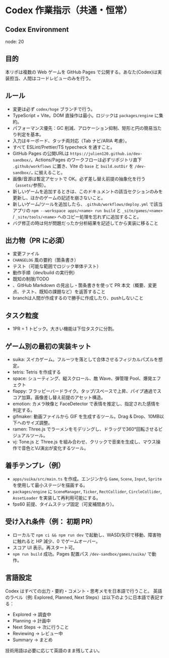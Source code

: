 # Codex 作業指示（共通・恒常）

## Codex Environment

node: 20

## 目的

本リポは複数の Web ゲームを GitHub Pages で公開する。あなた(Codex)は実装担当、人間はコードレビューのみを行う。

## ルール

- 変更は必ず `codex/hoge` ブランチで行う。
- TypeScript + Vite。DOM 直操作は最小。ロジックは `packages/engine` に集約。
- パフォーマンス優先：GC 削減、アロケーション抑制、矩形と円の簡易当たり判定を基本。
- 入力はキーボード、タッチ両対応（Tab ナビ/ARIA 考慮）。
- すべて ESLint/Prettier/TS typecheck を通すこと。
- GitHub Pages の公開URLは `https://julien120.github.io/dev-sandbox/`。Actions/Pages のワークフローは必ずリポジトリ直下 `.github/workflows` に置き、Vite の `base` と `build.outDir` を `/dev-sandbox/…` に揃えること。
- 画像/音源は暫定アセットで OK。必ず差し替え前提の抽象化を行う（`assets/`参照）。
- 新しいゲームを追加するときは、このドキュメントの該当セクションのみを更新し、ほかのゲームの記述を崩さないこと。
- 新しいゲーム/ツールを追加したら、`.github/workflows/deploy.yml` で該当アプリの `npm --workspace apps/<name> run build` と `_site/games/<name>` / `_site/tools/<name>` へのコピー処理を忘れずに追加すること。
- バグ修正の時は何が問題だったか分析結果を記述してから実装に移ること

## 出力物（PR に必須）

- 変更ファイル
- `CHANGELOG` 風の要約（箇条書き）
- テスト（可能な範囲でロジック単体テスト）
- 動作手順（dev/build の実行例）
- 既知の制限/TODO
- 、GitHub Markdown の見出し・箇条書きを使って PR 本文（概要、変更点、テスト、既知の課題など）を返答すること
- branchは人間が作成するので勝手に作成したり、pushしないこと

## タスク粒度

- 1PR = 1 トピック。大きい機能は下位タスクに分割。

## ゲーム別の最初の実装キット

- suika: スイカゲーム。フルーツを落として合体させるフィジカルパズルを想定。
- tetris: Tetris を作成する
- space: シューティング、縦スクロール、敵 Wave、弾管理 Pool、爆発エフェクト
- flappy: フラッピーバードライク。タップ/スペースで上昇、パイプ通過でスコア加算。画像差し替え前提のアセット構造。
- emotion: カメラ映像と FaceDetector で表情を推定し、指定された感情を判定する。
- gifmaker: 動画ファイルから GIF を生成するツール。Drag & Drop、10MB以下へのサイズ調整。
- ramen: Three.js でラーメンをモデリングし、ドラッグで360°回転させるビジュアルツール。
- vj: Tone.js と Three.js を組み合わせ、クリックで音楽を生成し、マウス操作で音色とVJ演出が変化するツール。

## 着手テンプレ（例）

- `apps/suika/src/main.ts` を作成。エンジンから `Game`, `Scene`, `Input`, `Sprite` を使用して最小ステージを描画する。
- `packages/engine` に `SceneManager`, `Ticker`, `RectCollider`, `CircleCollider`, `AssetLoader` を実装して再利用可能にする。
- fps60 前提、タイムステップ固定（可変補間あり）。

## 受け入れ条件（例： 初期 PR）

- ローカルで `npm ci && npm run dev` で起動し、WASD/矢印で移動、障害物に触れると HP 減少、0 でゲームオーバー。
- スコア UI 表示。再スタート可。
- `npm run build` 成功。Pages 配置パス `/dev-sandbox/games/suika/` で動作。

## 言語設定

Codex はすべての出力・要約・コメント・思考メモを日本語で行うこと。
英語のラベル（例: Explored, Planned, Next Steps）は以下のように日本語で表記する：

- Explored → 調査中
- Planning → 計画中
- Next Steps → 次に行うこと
- Reviewing → レビュー中
- Summary → まとめ

技術用語は必要に応じて英語のまま残してよい。
